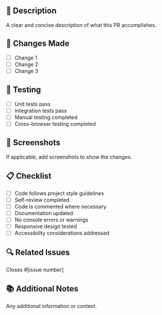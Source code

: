 ## 📝 Description

A clear and concise description of what this PR accomplishes.

## 🔄 Changes Made

- [ ] Change 1
- [ ] Change 2
- [ ] Change 3

## 🧪 Testing

- [ ] Unit tests pass
- [ ] Integration tests pass
- [ ] Manual testing completed
- [ ] Cross-browser testing completed

## 📱 Screenshots

If applicable, add screenshots to show the changes.

## 📋 Checklist

- [ ] Code follows project style guidelines
- [ ] Self-review completed
- [ ] Code is commented where necessary
- [ ] Documentation updated
- [ ] No console errors or warnings
- [ ] Responsive design tested
- [ ] Accessibility considerations addressed

## 🔍 Related Issues

Closes #[issue number]

## 📚 Additional Notes

Any additional information or context.

